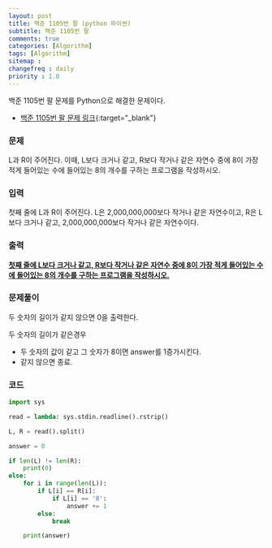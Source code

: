 ```yaml
---
layout: post
title: 백준 1105번 팔 (python 파이썬)
subtitle: 백준 1105번 팔
comments: true
categories: [Algorithm]
tags: [Algorithm]
sitemap :
changefreq : daily
priority : 1.0
---
```

백준 1105번 팔 문제를 Python으로 해결한 문제이다.  

* [백준 1105번 팔 문제 링크](https://www.acmicpc.net/problem/1105){:target="_blank"}


### 문제 
L과 R이 주어진다. 이때, L보다 크거나 같고, R보다 작거나 같은 자연수 중에 8이 가장 적게 들어있는 수에 들어있는 8의 개수를 구하는 프로그램을 작성하시오.


### 입력
첫째 줄에 L과 R이 주어진다. L은 2,000,000,000보다 작거나 같은 자연수이고, R은 L보다 크거나 같고, 2,000,000,000보다 작거나 같은 자연수이다.


### 출력
**<u>첫째 줄에 L보다 크거나 같고, R보다 작거나 같은 자연수 중에 8이 가장 적게 들어있는 수에 들어있는 8의 개수를 구하는 프로그램을 작성하시오.</u>**


### 문제풀이
두 숫자의 길이가 같지 않으면 0을 출력한다.

두 숫자의 길이가 같은경우  
* 두 숫자의 값이 같고 그 숫자가 8이면 answer를 1증가시킨다.
* 같지 않으면 종료.


### 코드
```python
import sys

read = lambda: sys.stdin.readline().rstrip()

L, R = read().split()

answer = 0

if len(L) != len(R):
    print(0)
else:
    for i in range(len(L)):
        if L[i] == R[i]:
            if L[i] == '8':
                answer += 1
        else:
            break

    print(answer)
```